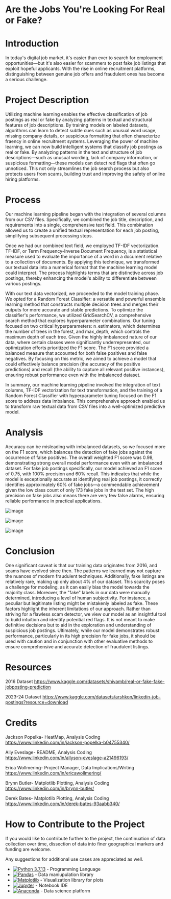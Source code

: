 # **Are the Jobs You're Looking For Real or Fake?**

# Introduction
In today's digital job market, it's easier than ever to search for employment opportunities—but it's also easier for scammers to post fake job listings that exploit hopeful applicants. 
With the rise in online recruitment platforms, distinguishing between genuine job offers and fraudulent ones has become a serious challenge. 

# Project Description
Utilizing machine learning enables the effective classification of job postings as real or fake by analyzing patterns in textual and structural features of job descriptions. 
By training models on labeled datasets, algorithms can learn to detect subtle cues such as unusual word usage, missing company details, or suspicious formatting that often characterize fraency in online recruitment systems.
Leveraging the power of machine learning, we can now build intelligent systems that classify job postings as real or fake. 
By analyzing patterns in the text and structure of job descriptions—such as unusual wording, lack of company information, or suspicious formatting—these models can detect red flags that often go unnoticed. 
This not only streamlines the job search process but also protects users from scams, building trust and improving the safety of online hiring platforms.

# Process

Our machine learning pipeline began with the integration of several columns from our CSV files. 
Specifically, we combined the job title, description, and requirements into a single, comprehensive text field. 
This combination allowed us to create a unified textual representation for each job posting, simplifying subsequent processing steps.

Once we had our combined text field, we employed TF-IDF vectorization. 
TF-IDF, or Term Frequency-Inverse Document Frequency, is a statistical measure used to evaluate the importance of a word in a document relative to a collection of documents. 
By applying this technique, we transformed our textual data into a numerical format that the machine learning model could interpret. 
The process highlights terms that are distinctive across job postings, thereby enhancing the model's ability to differentiate between various postings.

With our text data vectorized, we proceeded to the model training phase. 
We opted for a Random Forest Classifier: a versatile and powerful ensemble learning method that constructs multiple decision trees and merges their outputs for more accurate and stable predictions. 
To optimize the classifier's performance, we utilized GridSearchCV, a comprehensive search method that explores hyperparameter combinations. 
Our tuning focused on two critical hyperparameters: n_estimators, which determines the number of trees in the forest, and max_depth, which controls the maximum depth of each tree.
Given the highly imbalanced nature of our data, where certain classes were significantly underrepresented, our optimization efforts prioritized the F1 score. 
The F1 score provided a balanced measure that accounted for both false positives and false negatives. 
By focusing on this metric, we aimed to achieve a model that could effectively balance precision (the accuracy of the positive predictions) and recall (the ability to capture all relevant positive instances), ensuring robust performance even with the imbalanced dataset.

In summary, our machine learning pipeline involved the integration of text columns, TF-IDF vectorization for text transformation, and the training of a Random Forest Classifier with hyperparameter tuning focused on the F1 score to address data imbalance. 
This comprehensive approach enabled us to transform raw textual data from CSV files into a well-optimized predictive model.

# Analysis

Accuracy can be misleading with imbalanced datasets, so we focused more on the F1 score, which balances the detection of fake jobs against the occurrence of false positives. 
The overall weighted F1 score was 0.98, demonstrating strong overall model performance even with an imbalanced dataset. 
For fake job postings specifically, our model achieved an F1 score of 0.75, with 100% precision and 60% recall. 
This indicates that while the model is exceptionally accurate at identifying real job postings, it correctly identifies approximately 60% of fake jobs—a commendable achievement given the low class count of only 173 fake jobs in the test set. 
The high precision on fake jobs also means there are very few false alarms, ensuring reliable performance in practical applications.

![image](https://github.com/user-attachments/assets/df07f86e-64fc-4395-b07f-28743e0efab7)

![image](https://github.com/user-attachments/assets/d149e311-ebaa-405e-9dfe-57a6b9c18a38)

![image](https://github.com/user-attachments/assets/47057570-d838-4949-a0c8-999d5c5a0093)

# Conclusion

One significant caveat is that our training data originates from 2016, and scams have evolved since then. The patterns we learned may not capture the nuances of modern fraudulent techniques. Additionally, fake listings are relatively rare, making up only about 4% of our dataset. This scarcity poses a challenge for modeling, as it can easily bias the model towards the majority class.
Moreover, the "fake" labels in our data were manually determined, introducing a level of human subjectivity. For instance, a peculiar but legitimate listing might be mistakenly labeled as fake. These factors highlight the inherent limitations of our approach.
Rather than striving for a flawless scam detector, we view our model as an insightful tool to build intuition and identify potential red flags. It is not meant to make definitive decisions but to aid in the exploration and understanding of suspicious job postings.
Ultimately, while our model demonstrates robust performance, particularly in its high precision for fake jobs, it should be used with caution and in conjunction with other evaluative methods to ensure comprehensive and accurate detection of fraudulent listings.

# Resources

2016 Dataset
https://www.kaggle.com/datasets/shivamb/real-or-fake-fake-jobposting-prediction

2023-24 Dataset
https://www.kaggle.com/datasets/arshkon/linkedin-job-postings?resource=download

# Credits

Jackson Popelka- HeatMap, Analysis Coding https://www.linkedin.com/in/jackson-popelka-b04755340/

Ally Eveslage- README, Analysis Coding https://www.linkedin.com/in/allyson-eveslage-a21496193/
 
Erica Wollmering- Project Manager, Data Implications/Writing  https://www.linkedin.com/in/ericawollmering/
 
Brynn Butler- Matplotlib Plotting, Analysis Coding https://www.linkedin.com/in/brynn-butler/

Derek Bates- Matplotlib Plotting, Analysis Coding https://www.linkedin.com/in/derek-bates-93aabb340/

# How to Contribute to the Project

If you would like to contribute further to the project, the continuation of data collection over time, dissection of data into finer geographical markers and funding are welcome.

Any suggestions for additional use cases are appreciated as well.

- [![Python 3.7.13](https://img.shields.io/badge/python-3670A0?style=for-the-badge&logo=python&logoColor=ffdd54)]([https://www.python.org/downloads/release/python-3713/) - Programming Language
- [![Pandas](https://img.shields.io/badge/Pandas-2C2D72?style=for-the-badge&logo=pandas&logoColor=white)](https://pandas.pydata.org/docs/#) - Data maniupulation library
- [![Matplotlib](https://img.shields.io/badge/Matplotlib-3776AB?style=for-the-badge&logo=plotly&logoColor=white)](https://matplotlib.org/) - Visualization library for plots
- [![Jupyter](https://img.shields.io/badge/Jupyter-F37626.svg?&style=for-the-badge&logo=Jupyter&logoColor=white)](https://jupyter.org/) - Notebook IDE
- [![Anaconda](https://img.shields.io/badge/Anaconda-44A833?style=for-the-badge&logo=anaconda&logoColor=white)](https://www.anaconda.com/) - Data science platform
